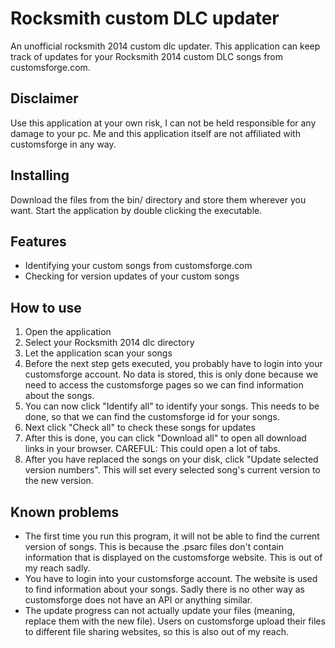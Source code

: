 # Rocksmith custom DLC updater
An unofficial rocksmith 2014 custom dlc updater. This application can keep track of updates for your Rocksmith 2014 custom DLC songs from customsforge.com.

## Disclaimer
Use this application at your own risk, I can not be held responsible for any damage to your pc.
Me and this application itself are not affiliated with customsforge in any way.

## Installing
Download the files from the bin/ directory and store them wherever you want.
Start the application by double clicking the executable.

## Features
- Identifying your custom songs from customsforge.com
- Checking for version updates of your custom songs

## How to use
1. Open the application
2. Select your Rocksmith 2014 dlc directory
3. Let the application scan your songs
4. Before the next step gets executed, you probably have to login into your customsforge account. No data is stored, this is only done because we need to access the customsforge pages so we can find information about the songs.
4. You can now click "Identify all" to identify your songs. This needs to be done, so that we can find the customsforge id for your songs.
5. Next click "Check all" to check these songs for updates
6. After this is done, you can click "Download all" to open all download links in your browser. CAREFUL: This could open a lot of tabs.
7. After you have replaced the songs on your disk, click "Update selected version numbers". This will set every selected song's current version to the new version.

## Known problems
- The first time you run this program, it will not be able to find the current version of songs. This is because the .psarc files don't contain information that is displayed on the customsforge website. This is out of my reach sadly.
- You have to login into your customsforge account. The website is used to find information about your songs. Sadly there is no other way as customsforge does not have an API or anything similar.
- The update progress can not actually update your files (meaning, replace them with the new file). Users on customsforge upload their files to different file sharing websites, so this is also out of my reach.
